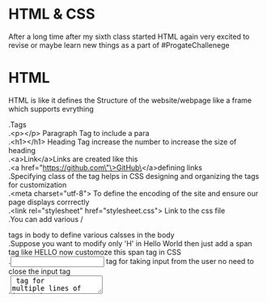 # HTML & CSS
After a long time after my sixth class started HTML again very excited to revise or maybe learn new things as a part of #ProgateChallenege</br> 

# HTML

HTML is like it defines the Structure of the website/webpage like a frame which supports evrything</br>

.Tags</br>
.\<p\>\<\/p\> Paragraph Tag to include a para</br>
.\<h1\>\<\/h1\> Heading Tag increase the number to increase the size of heading</br>
.\<a\>Link\<\/a\>Links are created like this</br>
.\<a href\=\"https://github.com\"\>GitHub\<\/a\>defining links</br>
.Specifying class of the tag helps in CSS designing and organizing the tags for customization</br>
.\<meta charset=\"utf-8\"\> To define the encoding of the site and ensure our page displays corrrectly</br>
.\<link rel=\"stylesheet\" href=\"stylesheet.css\"\> Link to the css file</br>
.You can add various /<div/> tags in body to define various calsses in the body</br>
.Suppose you want to modify only 'H' in Hello World then just add a span tag like <sapn>H</span>ELLO now customoze this span tag in CSS</br>
.<input> tag for taking input from the user no need to close the input tag</br>
.<textarea> tag for multiple lines of input</br>
.



# CSS

CSS Cascading Style Sheets is used to design the websites like colors and decor , I'm totally new to this :smile:

.Just mention the HTML tag and you can change properties or perhaps format them like color,background etc</br>
. As we go furhter there are many things you could do like setting width and breadth adding better looks to your page</br>
. Now using the class of any tag in HTML we can specify the color etc only to selected tags</br>
.You can just change/set colors and properties of whole body or h1 or any tag by just mentioning it's name</br>
.for li tag set *list-style*/:none; to remove bullets and simply display a list</br>
.set float property in list to set alignment like left or right</br>
.defiene padding induvidually like padding-top/right/bottom/left:10px; or simply padding:toppx rpx bpx lpx; </br>
.suppose you want to change the properties of list tag in the header tag you should specify as : *.header-list* *li* {}</br>
.You can add a border with the border property ,you can specify the thickness, style(solid), and color</br>
.Customise borders further like border-bottom, border-top, border-left, or border-right.</br>
.Add more padding inside and outside border for more beautiful looks for the page</br>
.Also do add margins like margin-top etc for adding margins on any side</br>
.we use opacity property to make an element transparent.</br>
.But the problem with opacity is that it makes the entire element transparent, including all the child elements.</br>
.If we only want the background color to be transparent, we can use rgba property.</br>
.Use the display property to display elements as blocks etc block,inline-block etc</br>
.Font weight normal,bold</br>
.Using hover properties and transitions</br>
